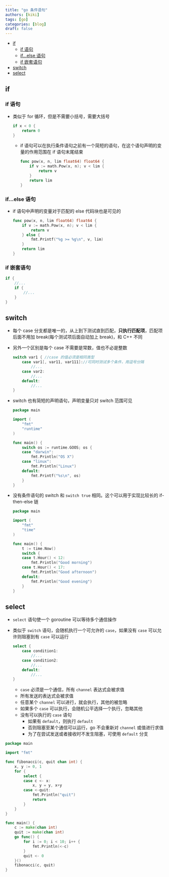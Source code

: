 ```yaml
---
title: "go 条件语句"
authors: [kiki]
tags: [go]
categories: [blog]
draft: false
---
```


- [if](#if)
  - [if 语句](#if-%e8%af%ad%e5%8f%a5)
  - [if...else 语句](#ifelse-%e8%af%ad%e5%8f%a5)
  - [if 嵌套语句](#if-%e5%b5%8c%e5%a5%97%e8%af%ad%e5%8f%a5)
- [switch](#switch)
- [select](#select)

## if

### if 语句

- 类似于 for 循环，但是不需要小括号，需要大括号

  ```go
  if x < 0 {
      return 0
  }
  ```

  - if 语句可以在执行条件语句之前有一个简短的语句，在这个语句声明的变量的作用范围在 if 语句末尾结束

    ```go
    func pow(x, n, lim float64) float64 {
        if v := math.Pow(x, n); v < lim {
            return v
        }
        return lim
    }
    ```

### if...else 语句

- if 语句中声明的变量对于匹配的 else 代码块也是可见的

  ```go
  func pow(x, n, lim float64) float64 {
      if v := math.Pow(x, n); v < lim {
          return v
      } else {
          fmt.Printf("%g >= %g\n", v, lim)
      }
      return lim
  }
  ```

### if 嵌套语句

```go
if {
    //...
    if {
        //...
    }
}
```

## switch

- 每个 case 分支都是唯一的，从上到下测试直到匹配，**只执行匹配项**，匹配项后面不用加 break(每个测试项后面自动加上 break)，和 C++ 不同
- 另外一个区别是每个 case 不需要是常数，值也不必是整数

  ```go
  switch var1 { //case 的值必须是相同类型
      case var1[, var11, var111]://可同时测试多个条件，用逗号分隔
          //...
      case var2:
          //...
      default:
          //...
  }
  ```

- switch 也有简短的声明语句，声明变量只对 switch 范围可见

  ```go
  package main

  import (
      "fmt"
      "runtime"
  )

  func main() {
      switch os := runtime.GOOS; os {
      case "darwin":
          fmt.Println("OS X")
      case "linux":
          fmt.Println("Linux")
      default:
          fmt.Printf("%s\n", os)
      }
  }
  ```

- 没有条件语句的 switch 和 `switch true` 相同。这个可以用于实现比较长的 if-then-else 链

  ```go
  package main

  import (
      "fmt"
      "time"
  )

  func main() {
      t := time.Now()
      switch {
      case t.Hour() < 12:
          fmt.Println("Good morning")
      case t.Hour() < 17:
          fmt.Println("Good afternoon")
      default:
          fmt.Println("Good evening")
      }
  }
  ```

## select

- `select` 语句使一个 goroutine 可以等待多个通信操作
- 类似于 `switch` 语句，会随机执行一个可允许的 `case`，如果没有 `case` 可以允许则阻塞到有 `case` 可以运行

  ```go
  select {
      case condition1:
          //...
      case condition2:
          //...
      default:
          //...
  }
  ```

  - `case` 必须是一个通信，所有 `channel` 表达式会被求值
  - 所有发送的表达式会被求值
  - 任意某个 `channel` 可以进行，就会执行，其他的被忽略
  - 如果多个 `case` 可以执行，会随机公平选择一个执行，忽略其他
  - 没有可以执行的 `case` 语句
    - 如果有 `default`，则执行 `default`
    - 否则阻塞至某个通信可以运行，go 不会重新对 `channel` 或值进行求值
    - 为了在尝试发送或者接收时不发生阻塞，可使用 `default` 分支

```go
package main

import "fmt"

func fibonacci(c, quit chan int) {
    x, y := 0, 1
    for {
        select {
        case c <- x:
            x, y = y, x+y
        case <-quit:
            fmt.Println("quit")
            return
        }
    }
}

func main() {
    c := make(chan int)
    quit := make(chan int)
    go func() {
        for i := 0; i < 10; i++ {
            fmt.Println(<-c)
        }
        quit <- 0
    }()
    fibonacci(c, quit)
}
```

